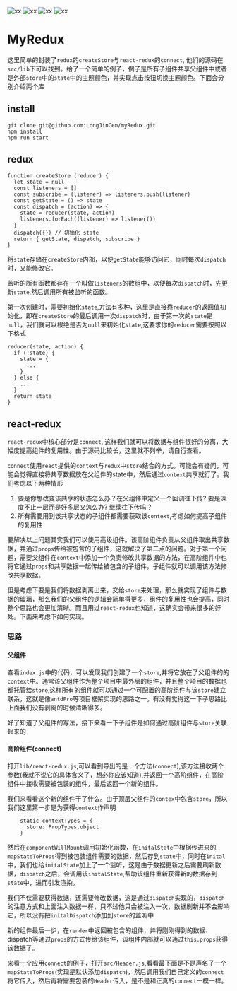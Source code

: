 ![xx](https://img.shields.io/github/issues/LongJinCen/myRedux.svg)
![xx](https://img.shields.io/github/forks/LongJinCen/myRedux.svg)
![xx](https://img.shields.io/github/stars/LongJinCen/myRedux.svg)
![xx](https://img.shields.io/github/license/LongJinCen/myRedux.svg)

# MyRedux

这里简单的封装了`redux`的`createStore`与`react-redux`的`connect`, 他们的源码在`src/lib`下可以找到。给了一个简单的例子，例子是所有子组件共享父组件中或者是外部`store`中的`state`中的主题颜色，并实现点击按钮切换主题颜色。下面会分别介绍两个库

## install

```
git clone git@github.com:LongJinCen/myRedux.git
npm install
npm run start
```

## redux

```
function createStore (reducer) {
  let state = null
  const listeners = []
  const subscribe = (listener) => listeners.push(listener)
  const getState = () => state
  const dispatch = (action) => {
    state = reducer(state, action)
    listeners.forEach((listener) => listener())
  }
  dispatch({}) // 初始化 state
  return { getState, dispatch, subscribe }
}
```

将`state`存储在`createStore`内部，以便`getState`能够访问它，同时每次`dispatch`时，又能修改它。

监听的所有函数都存在一个叫做`listeners`的数组中，以便每次`dispatch`时，先更新`state`,然后调用所有被监听的函数。

第一次创建时，需要初始化`state`,方法有多种，这里是直接靠`reducer`的返回值初始化，即在`createStore`的最后调用一次`dispatch`时，由于第一次的`state`是`null`，我们就可以根绝是否为`null`来初始化`state`,这要求你的`reducer`需要按照以下格式

```
reducer(state, action) {
  if (!state) {
    state = {
      ...
    }
  } else {
    ...
  }
  return state
}
```

## react-redux

`react-redux`中核心部分是`connect`, 这样我们就可以将数据与组件很好的分离，大幅度提高组件的复用性。由于源码比较长，这里就不列举，请自行查看。

`connect`使用`react`提供的`context`与`redux`中`store`结合的方式。可能会有疑问，可能会觉得直接将共享数据放在父组件的state中，然后通过`context`共享就行了。我们考虑以下两种情形

1. 要是你想改变该共享的状态怎么办？在父组件中定义一个回调往下传? 要是深度不止一层而是好多层又怎么办? 继续往下传吗？
2. 所有需要用到该共享状态的子组件都需要获取该`context`,考虑如何提高子组件的复用性

要解决以上问题其实我们可以使用高级组件。该高阶组件负责从父组件取出共享数据，并通过`props`传给被包含的子组件，这就解决了第二点的问题。对于第一个问题，需要父组件在`context`中添加一个负责修改共享数据的方法，在高阶组件中也将它通过`props`和共享数据一起传给被包含的子组件，子组件就可以调用该方法修改共享数据。

但是考虑下要是我们将数据剥离出来，交给`store`来处理，那么就实现了组件与数据的玻璃，那么我们的父组件的逻辑会简单得更多，组件的复用性也会提高，同时整个思路也会更加清晰。而且用过`react-redux`也知道，这确实会带来很多的好处。下面来考虑下如何实现。

### 思路

#### 父组件

查看`index.js`中的代码，可以发现我们创建了一个`store`,并将它放在了父组件的的`context`中。通常该父组件作为整个项目中最外层的组件，并且整个项目的数据也都托管给`store`,这样所有的组件就可以通过一个可配置的高阶组件与该`store`建立联系，这就是像`antdPro`等项目框架实现的思路之一。有没有觉得这一下子思路比上面我们没有剥离的时候清晰得多。

好了知道了父组件的写法，接下来看一下子组件是如何通过高阶组件与`store`关联起来的

#### 高阶组件(connect)

打开`lib/react-redux.js`,可以看到导出的是一个方法(`connect`),该方法接收两个参数(我就不说它的具体含义了，想必你应该知道),并返回一个高阶组件，在高阶组件中接收需要被包装的组件，最后返回一个新的组件。

我们来看看这个新的组件干了什么。由于顶层父组件的`contex`中包含`store`，所以我们这里第一步是为获得`context`作声明

```
    static contextTypes = {
      store: PropTypes.object
    }
```

然后在`componentWillMount`调用初始化函数，在`initalState`中根据传进来的`mapStateToProps`得到被包装组件需要的数据，然后存到`state`中，同时在`inital`中，我们也给`initalState`加上了一个监听，这是由于数据更新之后需要刷新数据，`dispatch`之后，会调用该`initalState`,帮助该组件重新获得新的数据存到`state`中，进而引发渲染。

我们不仅需要获得数据，还需要修改数据，这是通过`dispatch`实现的，`dispatch`的注意方式和上面注入数据一样，只不过他只会被注入一次，数据刷新并不会影响它，所以没有把`initalDispatch`添加到`store`的监听中

新的组件最后一步，在`render`中返回被包含的组件，并将刚刚得到的数据、dispatch等通过`props`的方式传给该组件，该组件内部就可以通过`this.props`获得该数据了。

来看一个应用`connect`的例子，打开`src/Header.js`,看看最下面是不是声名了一个`mapStateToProps`(实现是默认添加`dispatch`)，然后调用我们自己定义的`connect`将它传入，然后再将需要包装的`Header`传入，是不是和正真的`connect`一模一样。
